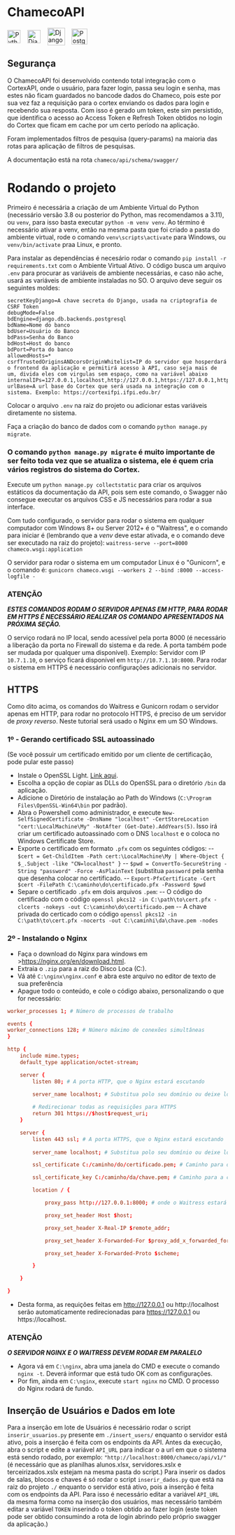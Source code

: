

# ChamecoAPI

<img align="center" alt="Python" width="30" src="https://cdn.jsdelivr.net/gh/devicons/devicon/icons/python/python-original.svg"><span>&nbsp;&nbsp;&nbsp;</span>
<img align="center" alt="Django" width="30" src="https://cdn.worldvectorlogo.com/logos/django.svg"><span>&nbsp;&nbsp;&nbsp;</span>
<img align="center" alt="Django Rest Framework" height="40" src="https://i.imgur.com/dcVFAeV.png"><span>&nbsp;&nbsp;&nbsp;</span>
<img align="center" alt="PostgreSQL" width="36" src="https://cdn.jsdelivr.net/gh/devicons/devicon@latest/icons/postgresql/postgresql-original.svg"><span>&nbsp;&nbsp;&nbsp;</span>

## Segurança

O ChamecoAPI foi desenvolvido contendo total integração com o CortexAPI, onde o usuário, para fazer login, passa seu login e senha, mas estes não ficam guardados no bancode dados do Chameco, pois este por sua vez faz a requisição para o cortex enviando os dados para login e recebendo sua resposta. Com isso é gerado um token, este sim persistido, que identifica o acesso ao Access Token e Refresh Token obtidos no login do Cortex que ficam em cache por um certo período na aplicação.

Foram implementados filtros de pesquisa (query-params) na maioria das rotas para aplicação de filtros de pesquisas.

A documentação está na rota `chameco/api/schema/swagger/`

# Rodando o projeto

Primeiro é necessária a criação de um Ambiente Virtual do Python (necessário versão 3.8 ou posterior do Python, mas recomendamos a 3.11), ou `venv`, para isso basta executar `python -m venv venv`. Ao término é necessário ativar a venv, então na mesma pasta que foi criado a pasta do ambiente virtual, rode o comando `venv\scripts\activate` para Windows, ou `venv/bin/activate` praa Linux, e pronto.

Para instalar as dependências é necesário rodar o comando `pip install -r requirements.txt` com o Ambiente Virtual Ativo.
O código busca um arquivo `.env` para procurar as variáveis de ambiente necessárias, e caso não ache, usará as variáveis de ambiente instaladas no SO. O arquivo deve seguir os seguintes moldes:
```
secretKeyDjango=A chave secreta do Django, usada na criptografia de CSRF Token
debugMode=False
bdEngine=django.db.backends.postgresql
bdName=Nome do banco
bdUser=Usuário do Banco
bdPass=Senha do Banco
bdHost=Host do banco
bdPort=Porta do banco
allowedHosts=*
csrfTrustedOriginsANDcorsOriginWhitelist=IP do servidor que hosperdará o frontend da aplicação e permitirá acesso à API, caso seja mais de um, divida eles com virgulas sem espaço, como na variável abaixo
internalIPs=127.0.0.1,localhost,http://127.0.0.1,https://127.0.0.1,http://localhost,https://localhost
urlBase=A url base do Cortex que será usada na integração com o sistema. Exemplo: https://cortexifpi.ifpi.edu.br/
```
Colocar o arquivo `.env` na raiz do projeto ou adicionar estas variáveis diretamente no sistema.

Faça a criação do banco de dados com o comando `python manage.py migrate`.

### O comando `python manage.py migrate` é muito importante de ser feito toda vez que se atualiza o sistema, ele é quem cria vários registros do sistema do Cortex.

Execute um `python manage.py collectstatic` para criar os arquivos estáticos da documentação da API, pois sem este comando, o Swagger não consegue executar os arquivos CSS e JS necessários para rodar a sua interface. 

Com tudo configurado, o servidor para rodar o sistema em qualquer computador com Windows 8+ ou Server 2012+ é o "Waitress", e o comando para iniciar é (lembrando que a *venv* deve estar ativada, e o comando deve ser executado na raiz do projeto):
`waitress-serve --port=8000 chameco.wsgi:application`

O servidor para rodar o sistema em um computador Linux é o "Gunicorn", e o comando é:
`gunicorn chameco.wsgi --workers 2 --bind :8000 --access-logfile -`

### ATENÇÃO
***ESTES COMANDOS RODAM O SERVIDOR APENAS EM HTTP, PARA RODAR EM HTTPS É NECESSÁRIO REALIZAR OS COMANDO APRESENTADOS NA PRÓXIMA SEÇÃO.***

O serviço rodará no IP local, sendo acessível pela porta 8000 (é necessário a liberação da porta no Firewall do sistema e da rede. A porta também pode ser mudada por qualquer uma disponível). Exemplo: Servidor com IP `10.7.1.10`, o serviço ficará disponível em `http://10.7.1.10:8000`. Para rodar o sistema em HTTPS é necessário configurações adicionais no servidor.

## HTTPS

Como dito acima, os comandos do Waitress e Gunicorn rodam o servidor apenas em HTTP, para rodar no protocolo HTTPS, é preciso de um servidor de *proxy reverso*. Neste tutorial será usado o Nginx em um SO Windows.

### 1º - Gerando certificado SSL autoassinado

(Se você possuir um certificado emitido por um cliente de certificação, pode pular este passo)

- Instale o OpenSSL Light. [Link aqui](https://slproweb.com/products/Win32OpenSSL.html).
- Escolha a opção de copiar as DLLs do OpenSSL para o diretório `/bin` da aplicação.
- Adicione o Diretório de instalação ao Path do Windows (`C:\Program Files\OpenSSL-Win64\bin` por padrão).
- Abra o Powershell como administrador, e execute `New-SelfSignedCertificate -DnsName "localhost" -CertStoreLocation "cert:\LocalMachine\My" -NotAfter (Get-Date).AddYears(5)`. Isso irá criar um certificado autoassinado com o DNS `localhost` e o coloca no Windows Certificate Store.
- Exporte o certificado em formato `.pfx` com os seguintes códigos:
-- `$cert = Get-ChildItem -Path cert:\LocalMachine\My | Where-Object { $_.Subject -like "CN=localhost" }`
-- `$pwd = ConvertTo-SecureString -String "password" -Force -AsPlainText` (substitua `password` pela senha que desenha colocar no certificado.
-- `Export-PfxCertificate -Cert $cert -FilePath C:\caminho\do\certificado.pfx -Password $pwd`
- Separe o certificado `.pfx` em dois arquivos `.pem`:
-- O código do certificado com o código `openssl pkcs12 -in C:\path\to\cert.pfx -clcerts -nokeys -out C:\caminho\do\certificado.pem`
-- A chave privada do certicado com o código `openssl pkcs12 -in C:\path\to\cert.pfx -nocerts -out C:\caminhi\da\chave.pem -nodes`

### 2º - Instalando o Nginx

- Faça o download do Nginx para windows em >https://nginx.org/en/download.html.
- Extraia o `.zip` para a raiz do Disco Loca (C:).
- Vá até `C:\nginx\nginx.conf` e abra este arquivo no editor de texto de sua preferência
- Apague todo o conteúdo, e cole o código abaixo, personalizando o que for necessário:
```nginx.conf
worker_processes 1; # Número de processos de trabalho

events {
worker_connections 128; # Número máximo de conexões simultâneas
}

http {
	include mime.types;
	default_type application/octet-stream;

	server {
		listen 80; # A porta HTTP, que o Nginx estará escutando

		server_name localhost; # Substitua polo seu domínio ou deixe localhost
			
		# Redirecionar todas as requisições para HTTPS
		return 301 https://$host$request_uri;
	}	

	server {
		listen 443 ssl; # A porta HTTPS, que o Nginx estará escutando
		
		server_name localhost; # Substitua polo seu domínio ou deixe localhost

		ssl_certificate C:/caminho/do/certificado.pem; # Caminho para o certificado

		ssl_certificate_key C:/caminho/da/chave.pem; # Caminho para a chave privada

		location / {

			proxy_pass http://127.0.0.1:8000; # onde o Waitress estará ouvindo

			proxy_set_header Host $host;

			proxy_set_header X-Real-IP $remote_addr;

			proxy_set_header X-Forwarded-For $proxy_add_x_forwarded_for;

			proxy_set_header X-Forwarded-Proto $scheme;

		}

	}

}
```
- Desta forma, as requições feitas em http://127.0.0.1 ou http://localhost serão automaticamente redirecionadas para https://127.0.0.1 ou https://localhost.

### ATENÇÃO
***O SERVIDOR NGINX E O WAITRESS DEVEM RODAR EM PARALELO***

- Agora vá em `C:\nginx`, abra uma janela do CMD e execute o comando `nginx -t`. Deverá informar que está tudo OK com as configurações.
- Por fim, ainda em `C:\nginx`, execute `start nginx` no CMD. O processo do Nginx rodará de fundo.

## Inserção de Usuários e Dados em lote

Para a inserção em lote de Usuários é necessário rodar o script `inserir_usuarios.py` presente em `./insert_users/` enquanto o servidor está ativo, pois a inserção é feita com os endpoints da API. 
Antes da execução, abra o script e edite a variável `API_URL` para indicar o a url em que o sistema está sendo rodado, por exemplo: `"http://localhost:8000/chameco/api/v1/"` (é necessário que as planilhas alunos.xlsx, servidores.xslx e terceirizados.xslx estejam na mesma pasta do script.)
Para inserir os dados de salas, blocos e chaves é só rodar o script `inserir_dados.py` que está na raiz do projeto `./` enquanto o servidor está ativo, pois a inserção é feita com os endpoints da API. Para isso é necessário editar a variável `API_URL` da mesma forma como na inserção dos usuários, mas necessário também editar a variável `TOKEN` inserindo o token obtido ao fazer login (este token pode ser obtido consumindo a rota de login abrindo pelo próprio swagger da aplicação.)


